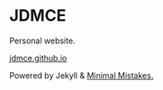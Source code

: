 # JDMCE

Personal website.

[jdmce.github.io](https://jdmce.github.io)


Powered by Jekyll & [Minimal Mistakes.](https://mmistakes.github.io/minimal-mistakes/)